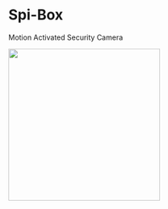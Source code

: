 # Spi-Box
Motion Activated Security Camera

<img src="https://cdn.shopify.com/s/files/1/1217/2104/products/spi_box_white_a_720_660_1024x1024.png?v=1528440308" width="300">
